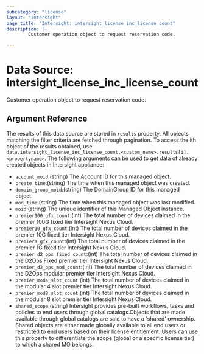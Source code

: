 ```yaml
---
subcategory: "license"
layout: "intersight"
page_title: "Intersight: intersight_license_inc_license_count"
description: |-
        Customer operation object to request reservation code.

---
```


# Data Source: intersight_license_inc_license_count
Customer operation object to request reservation code.
## Argument Reference
The results of this data source are stored in `results` property.
All objects matching the filter criteria are fetched through pagination.
To access the ith object of the results obtained, use `data.intersight_license_inc_license_count.<custom_name>.results[i].<propertyname>`.
The following arguments can be used to get data of already created objects in Intersight appliance:
* `account_moid`:(string) The Account ID for this managed object. 
* `create_time`:(string) The time when this managed object was created. 
* `domain_group_moid`:(string) The DomainGroup ID for this managed object. 
* `mod_time`:(string) The time when this managed object was last modified. 
* `moid`:(string) The unique identifier of this Managed Object instance. 
* `premier100_gfx_count`:(int) The total number of devices claimed in the premier 100G fixed tier Intersight Nexus Cloud. 
* `premier10_gfx_count`:(int) The total number of devices claimed in the premier 10G fixed tier Intersight Nexus Cloud. 
* `premier1_gfx_count`:(int) The total number of devices claimed in the premier 1G fixed tier Intersight Nexus Cloud. 
* `premier_d2_ops_fixed_count`:(int) The total number of devices claimed in the D2Ops Fixed premier tier Intersight Nexus Cloud. 
* `premier_d2_ops_mod_count`:(int) The total number of devices claimed in the D2Ops modular premier tier Intersight Nexus Cloud. 
* `premier_mod4_slot_count`:(int) The total number of devices claimed in the modular 4 slot premier tier Intersight Nexus Cloud. 
* `premier_mod8_slot_count`:(int) The total number of devices claimed in the modular 8 slot premier tier Intersight Nexus Cloud. 
* `shared_scope`:(string) Intersight provides pre-built workflows, tasks and policies to end users through global catalogs.Objects that are made available through global catalogs are said to have a 'shared' ownership. Shared objects are either made globally available to all end users or restricted to end users based on their license entitlement. Users can use this property to differentiate the scope (global or a specific license tier) to which a shared MO belongs. 
 
